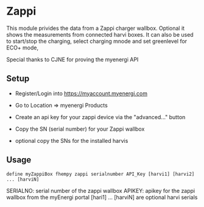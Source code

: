 
# Zappi
This module privides the data from a Zappi charger wallbox. Optional it shows the measurements from connected harvi boxes. It can also be used to start/stop the charging, select charging mnode and set greenlevel for ECO+ mode,

Special thanks to CJNE for proving the myenergi API

## Setup

 - Register/Login into https://myaccount.myenergi.com

 - Go to Location => myenergi Products

 - Create an api key for your zappi device via the "advanced..." button 

 - Copy the SN (serial number) for your Zappi wallbox

 - optional copy the SNs for the installed harvis

## Usage
```
define myZappiBox fhempy zappi serialnumber API_Key [harvi1] [harvi2] ... [harviN] 
```

SERIALNO: serial number of the zappi wallbox
APIKEY: apikey for the zappi wallbox from the myEnergi portal
[hari1] ... [harviN] are optional harvi serials

